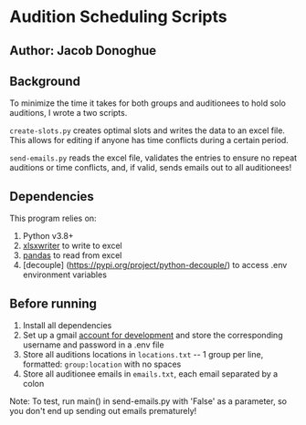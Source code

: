 # Audition Scheduling Scripts
## Author: Jacob Donoghue

## Background
To minimize the time it takes for both groups and auditionees to hold solo auditions, I wrote a two scripts.

`create-slots.py` creates optimal slots and writes the data to an excel file. This allows for editing if anyone has time conflicts during a certain period. 

`send-emails.py` reads the excel file, validates the entries to ensure no repeat auditions or time conflicts, and, if valid, sends emails out to all auditionees! 

## Dependencies
This program relies on:
1. Python v3.8+
2. [xlsxwriter](https://xlsxwriter.readthedocs.io/) to write to excel
3. [pandas](https://pandas.pydata.org/) to read from excel
4. [decouple] (https://pypi.org/project/python-decouple/) to access .env environment variables

## Before running

1. Install all dependencies
2. Set up a gmail [account for development](https://realpython.com/python-send-email/) and store the corresponding username and password in a .env file
3. Store all auditions locations in `locations.txt` -- 1 group per line, formatted: `group:location` with no spaces
4. Store all auditionee emails in `emails.txt`, each email separated by a colon

Note: To test, run main() in send-emails.py with 'False' as a parameter, so you don't end up sending out emails prematurely!
